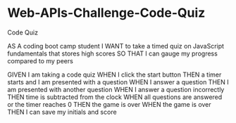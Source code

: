 # Web-APIs-Challenge-Code-Quiz
Code Quiz

AS A coding boot camp student
I WANT to take a timed quiz on JavaScript fundamentals that stores high scores
SO THAT I can gauge my progress compared to my peers


GIVEN I am taking a code quiz
WHEN I click the start button
THEN a timer starts and I am presented with a question
WHEN I answer a question
THEN I am presented with another question
WHEN I answer a question incorrectly
THEN time is subtracted from the clock
WHEN all questions are answered or the timer reaches 0
THEN the game is over
WHEN the game is over
THEN I can save my initials and score
